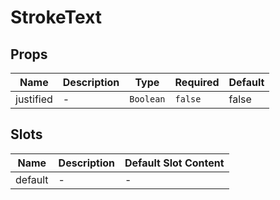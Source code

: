# StrokeText

## Props

<!-- @vuese:StrokeText:props:start -->
|Name|Description|Type|Required|Default|
|---|---|---|---|---|
|justified|-|`Boolean`|`false`|false|

<!-- @vuese:StrokeText:props:end -->


## Slots

<!-- @vuese:StrokeText:slots:start -->
|Name|Description|Default Slot Content|
|---|---|---|
|default|-|-|

<!-- @vuese:StrokeText:slots:end -->


